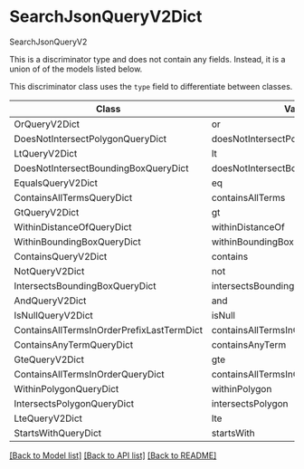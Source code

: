 # SearchJsonQueryV2Dict

SearchJsonQueryV2

This is a discriminator type and does not contain any fields. Instead, it is a union
of of the models listed below.

This discriminator class uses the `type` field to differentiate between classes.

| Class | Value
| ------------ | -------------
OrQueryV2Dict | or
DoesNotIntersectPolygonQueryDict | doesNotIntersectPolygon
LtQueryV2Dict | lt
DoesNotIntersectBoundingBoxQueryDict | doesNotIntersectBoundingBox
EqualsQueryV2Dict | eq
ContainsAllTermsQueryDict | containsAllTerms
GtQueryV2Dict | gt
WithinDistanceOfQueryDict | withinDistanceOf
WithinBoundingBoxQueryDict | withinBoundingBox
ContainsQueryV2Dict | contains
NotQueryV2Dict | not
IntersectsBoundingBoxQueryDict | intersectsBoundingBox
AndQueryV2Dict | and
IsNullQueryV2Dict | isNull
ContainsAllTermsInOrderPrefixLastTermDict | containsAllTermsInOrderPrefixLastTerm
ContainsAnyTermQueryDict | containsAnyTerm
GteQueryV2Dict | gte
ContainsAllTermsInOrderQueryDict | containsAllTermsInOrder
WithinPolygonQueryDict | withinPolygon
IntersectsPolygonQueryDict | intersectsPolygon
LteQueryV2Dict | lte
StartsWithQueryDict | startsWith


[[Back to Model list]](../../../../README.md#models-v2-link) [[Back to API list]](../../../../README.md#apis-v2-link) [[Back to README]](../../../../README.md)
